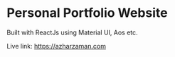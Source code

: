 # Personal Portfolio Website
Built with ReactJs using Material UI, Aos etc.

Live link: https://azharzaman.com

